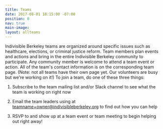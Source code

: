 ```yaml
---
title: Teams
date: 2017-08-01 18:15:00 -07:00
position: 0
nav: true
main-image: 
layout: allteams
---
```


Indivisible Berkeley teams are organized around specific issues such as healthcare, elections, or criminal justice reform. Team members plan events and actions and bring in the entire Indivisible Berkeley community to participate. Any community member is welcome to attend a team event or action. All of the team's contact information is on the corresponding team page. (Note: not all teams have their own page yet. Our volunteers are busy but we're working on it!) To join a team, do one of these three things:

1. Subscribe to the team mailing list and/or Slack channel to see what the team is working on right now

2. Email the team leaders using at teamname+owner@indivisibleberkeley.org to find out how you can help

3. RSVP to and show up at a team event or team meeting to begin helping out right away!